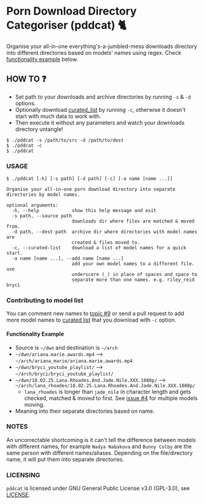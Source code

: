 # Porn Download Directory Categoriser (pddcat) 🐈
Organise your all-in-one everything's-a-jumbled-mess downloads directory into different directories based on models' names using regex. Check [functionality example](#functionality-example) below.

## HOW TO ❓
* Set path to your downloads and archive directories by running `-s` & `-d` options.
* Optionally download [curated_list](db/curated_list.txt) by running `-c`, otherwise it doesn't start with much data to work with.
* Then execute it without any parameters and watch your downloads directory untangle!
```
$ ./pddcat -s /path/to/src -d /path/to/dest
$ ./pddcat -c
$ ./pddcat
```

### USAGE
```
$ ./pddcat [-h] [-s path] [-d path] [-c] [-a name [name ...]]

Organise your all-in-one porn download directory into separate directories by model names.

optional arguments:
  -h, --help            show this help message and exit
  -s path, --source path
                        downloads dir where files are matched & moved from.
  -d path, --dest path  archive dir where directories with model names are
                        created & files moved to.
  -c, --curated-list    download a list of model names for a quick start.
  -a name [name ...], --add name [name ...]
                        add your own model names to a different file. use
                        underscore (_) in place of spaces and space to
                        separate more than one names. e.g. riley_reid bryci

```

### Contributing to model list
You can comment new names to [topic #9](https://github.com/kittenparry/pddcat/issues/9) or send a pull request to add more model names to [curated list](db/curated_list.txt) that you download with `-c` option.

#### Functionality Example
 * Source is `~/dwn` and destination is `~/arch`
 * `~/dwn/ariana.marie.awards.mp4` --> `~/arch/ariana_marie/ariana.marie.awards.mp4`
 * `~/dwn/bryci_youtube_playlist/` --> `~/arch/bryci/bryci_youtube_playlist/`
 * `~/dwn/18.02.25.Lana.Rhoades.And.Jade.Nile.XXX.1080p/` --> `~/arch/lana_rhoades/18.02.25.Lana.Rhoades.And.Jade.Nile.XXX.1080p/`
   * `lana_rhoades` is longer than `jade_nile` in character length and gets checked, matched & moved to first. See [issue #4](https://github.com/kittenparry/pddcat/issues/4) for multiple models moving.
 * Meaning into their separate directories based on name.

### NOTES
An uncorrectable shortcoming is it can't tell the difference between models with different names, for example `Nadya Nabakova` and `Bunny Colby` are the same person with different names/aliases. Depending on the file/directory name, it will put them into separate directories.

### LICENSING
`pddcat` is licensed under GNU General Public License v3.0 (GPL-3.0), see [LICENSE](LICENSE).
